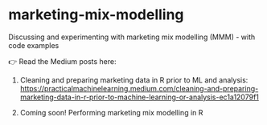 # marketing-mix-modelling
Discussing and experimenting with marketing mix modelling (MMM) - with code examples

👉 Read the Medium posts here:

1. Cleaning and preparing marketing data in R prior to ML and analysis: 
https://practicalmachinelearning.medium.com/cleaning-and-preparing-marketing-data-in-r-prior-to-machine-learning-or-analysis-ec1a12079f1

2. Coming soon! Performing marketing mix modelling in R

